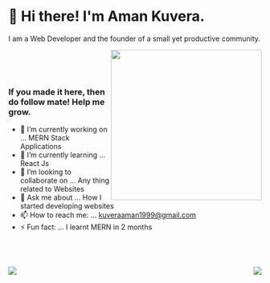 <h1 align="left">👋 Hi there! I'm Aman Kuvera.</h1>
<p align="left">I am a Web Developer and the founder of a small yet productive community.</p>

<img align="right" src="https://drive.google.com/thumbnail?id=1kiQfNT8U6jIyXEYiXttZtE7lnpoO7QIe" height="300px">  
  
  <br><br><br>
### If you made it here, then do follow mate! Help me grow. 

- 🔭 I’m currently working on ... MERN Stack Applications
- 🌱 I’m currently learning ... React Js
- 👯 I’m looking to collaborate on ... Any thing related to Websites
- 💬 Ask me about ... How I started developing websites
- 📫 How to reach me: ... kuveraaman1999@gmail.com
- ⚡ Fun fact: ... I learnt MERN in 2 months

<br><br><br>
<img align="left" src="https://github-readme-stats.vercel.app/api?username=AmanKuvera-Dev&show_icons=true&include_all_commits=true&theme=radical&count_private=true"/>
<img align="right" src="https://github-profile-trophy.vercel.app/?username=AmanKuvera-Dev&column=3&margin-w=15&margin-h=15&theme=dracula"/>


